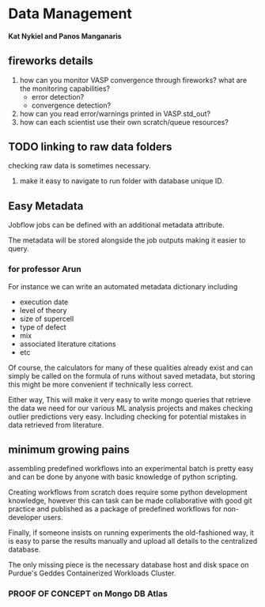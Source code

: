 # Data Management
#### Kat Nykiel and Panos Manganaris

## fireworks details
1. how can you monitor VASP convergence through fireworks?
   what are the monitoring capabilities?
   - error detection?
   - convergence detection?
2. how can you read error/warnings printed in VASP.std_out?
3. how can each scientist use their own scratch/queue resources?

## TODO linking to raw data folders
checking raw data is sometimes necessary.

1. make it easy to navigate to run folder with database unique ID.

## Easy Metadata
Jobflow jobs can be defined with an additional metadata attribute.

The metadata will be stored alongside the job outputs making it easier to query.

### for professor Arun
For instance we can write an automated metadata dictionary including
- execution date
- level of theory
- size of supercell
- type of defect
- mix
- associated literature citations
- etc

Of course, the calculators for many of these qualities already exist
and can simply be called on the formula of runs without saved
metadata, but storing this might be more convenient if technically
less correct.

Either way, This will make it very easy to write mongo queries that
retrieve the data we need for our various ML analysis projects and
makes checking outlier predictions very easy. Including checking for
potential mistakes in data retrieved from literature.

## minimum growing pains
assembling predefined workflows into an experimental batch is pretty
easy and can be done by anyone with basic knowledge of python
scripting.

Creating workflows from scratch does require some python development
knowledge, however this can task can be made collaborative with good
git practice and published as a package of predefined workflows for
non-developer users.

Finally, if someone insists on running experiments the old-fashioned
way, it is easy to parse the results manually and upload all details
to the centralized database.

The only missing piece is the necessary database host and disk space
on Purdue's Geddes Containerized Workloads Cluster.

### PROOF OF CONCEPT on Mongo DB Atlas

